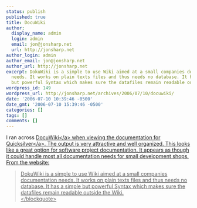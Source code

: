 ```yaml
---
status: publish
published: true
title: DocuWiki
author:
  display_name: admin
  login: admin
  email: jon@jonsharp.net
  url: http://jonsharp.net
author_login: admin
author_email: jon@jonsharp.net
author_url: http://jonsharp.net
excerpt: DokuWiki is a simple to use Wiki aimed at a small companies documentation
  needs. It works on plain texts files and thus needs no database. It has a simple
  but powerful Syntax which makes sure the datafiles remain readable outside the Wiki.
wordpress_id: 149
wordpress_url: http://jonsharp.net/archives/2006/07/10/docuwiki/
date: '2006-07-10 10:39:46 -0500'
date_gmt: '2006-07-10 15:39:46 -0500'
categories: []
tags: []
comments: []
---
```

<p>I ran across <a href="http:&#47;&#47;www.splitbrain.org&#47;projects&#47;dokuwiki">DocuWiki<&#47;a> when viewing the documentation for <a href="http:&#47;&#47;quicksilver.blacktree.com&#47;">Quicksilver<&#47;a>.  The output is very attractive and well organized.  This looks like a great option for software project documentation.  It appears as though it could handle most all documentation needs for small development shops.  From the website:</p>
<blockquote><p>
DokuWiki is a simple to use Wiki aimed at a small companies documentation needs. It works on plain texts files and thus needs no database. It has a simple but powerful Syntax which makes sure the datafiles remain readable outside the Wiki.<br />
<&#47;blockquote></p>
